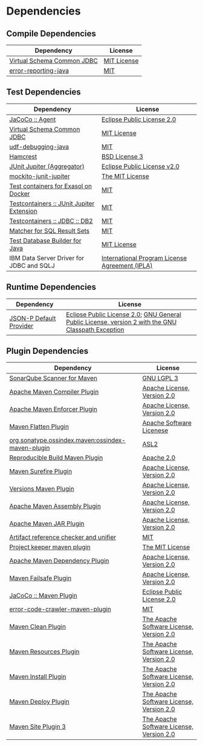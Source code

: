 <!-- @formatter:off -->
# Dependencies

## Compile Dependencies

| Dependency                      | License          |
| ------------------------------- | ---------------- |
| [Virtual Schema Common JDBC][0] | [MIT License][1] |
| [error-reporting-java][2]       | [MIT][3]         |

## Test Dependencies

| Dependency                                      | License                                              |
| ----------------------------------------------- | ---------------------------------------------------- |
| [JaCoCo :: Agent][4]                            | [Eclipse Public License 2.0][5]                      |
| [Virtual Schema Common JDBC][0]                 | [MIT License][1]                                     |
| [udf-debugging-java][8]                         | [MIT][3]                                             |
| [Hamcrest][10]                                  | [BSD License 3][11]                                  |
| [JUnit Jupiter (Aggregator)][12]                | [Eclipse Public License v2.0][13]                    |
| [mockito-junit-jupiter][14]                     | [The MIT License][15]                                |
| [Test containers for Exasol on Docker][16]      | [MIT][3]                                             |
| [Testcontainers :: JUnit Jupiter Extension][18] | [MIT][19]                                            |
| [Testcontainers :: JDBC :: DB2][18]             | [MIT][19]                                            |
| [Matcher for SQL Result Sets][22]               | [MIT][3]                                             |
| [Test Database Builder for Java][24]            | [MIT License][25]                                    |
| IBM Data Server Driver for JDBC and SQLJ        | [International Program License Agreement (IPLA)][26] |

## Runtime Dependencies

| Dependency                    | License                                                                                                        |
| ----------------------------- | -------------------------------------------------------------------------------------------------------------- |
| [JSON-P Default Provider][27] | [Eclipse Public License 2.0][28]; [GNU General Public License, version 2 with the GNU Classpath Exception][29] |

## Plugin Dependencies

| Dependency                                              | License                                        |
| ------------------------------------------------------- | ---------------------------------------------- |
| [SonarQube Scanner for Maven][30]                       | [GNU LGPL 3][31]                               |
| [Apache Maven Compiler Plugin][32]                      | [Apache License, Version 2.0][33]              |
| [Apache Maven Enforcer Plugin][34]                      | [Apache License, Version 2.0][33]              |
| [Maven Flatten Plugin][36]                              | [Apache Software Licenese][37]                 |
| [org.sonatype.ossindex.maven:ossindex-maven-plugin][38] | [ASL2][37]                                     |
| [Reproducible Build Maven Plugin][40]                   | [Apache 2.0][37]                               |
| [Maven Surefire Plugin][42]                             | [Apache License, Version 2.0][33]              |
| [Versions Maven Plugin][44]                             | [Apache License, Version 2.0][33]              |
| [Apache Maven Assembly Plugin][46]                      | [Apache License, Version 2.0][33]              |
| [Apache Maven JAR Plugin][48]                           | [Apache License, Version 2.0][33]              |
| [Artifact reference checker and unifier][50]            | [MIT][3]                                       |
| [Project keeper maven plugin][52]                       | [The MIT License][53]                          |
| [Apache Maven Dependency Plugin][54]                    | [Apache License, Version 2.0][33]              |
| [Maven Failsafe Plugin][56]                             | [Apache License, Version 2.0][33]              |
| [JaCoCo :: Maven Plugin][58]                            | [Eclipse Public License 2.0][5]                |
| [error-code-crawler-maven-plugin][60]                   | [MIT][3]                                       |
| [Maven Clean Plugin][62]                                | [The Apache Software License, Version 2.0][37] |
| [Maven Resources Plugin][64]                            | [The Apache Software License, Version 2.0][37] |
| [Maven Install Plugin][66]                              | [The Apache Software License, Version 2.0][37] |
| [Maven Deploy Plugin][68]                               | [The Apache Software License, Version 2.0][37] |
| [Maven Site Plugin 3][70]                               | [The Apache Software License, Version 2.0][37] |

[4]: https://www.eclemma.org/jacoco/index.html
[2]: https://github.com/exasol/error-reporting-java
[24]: https://github.com/exasol/test-db-builder-java/
[37]: http://www.apache.org/licenses/LICENSE-2.0.txt
[42]: https://maven.apache.org/surefire/maven-surefire-plugin/
[26]: https://www-40.ibm.com/software/sla/sladb.nsf/lilookup/1024954E51C94B03002587A4003CB520?OpenDocument
[62]: http://maven.apache.org/plugins/maven-clean-plugin/
[3]: https://opensource.org/licenses/MIT
[14]: https://github.com/mockito/mockito
[56]: https://maven.apache.org/surefire/maven-failsafe-plugin/
[36]: https://www.mojohaus.org/flatten-maven-plugin/
[44]: http://www.mojohaus.org/versions-maven-plugin/
[52]: https://github.com/exasol/project-keeper/
[11]: http://opensource.org/licenses/BSD-3-Clause
[32]: https://maven.apache.org/plugins/maven-compiler-plugin/
[19]: http://opensource.org/licenses/MIT
[25]: https://github.com/exasol/test-db-builder-java/blob/main/LICENSE
[5]: https://www.eclipse.org/legal/epl-2.0/
[31]: http://www.gnu.org/licenses/lgpl.txt
[16]: https://github.com/exasol/exasol-testcontainers
[58]: https://www.jacoco.org/jacoco/trunk/doc/maven.html
[15]: https://github.com/mockito/mockito/blob/main/LICENSE
[22]: https://github.com/exasol/hamcrest-resultset-matcher
[40]: http://zlika.github.io/reproducible-build-maven-plugin
[53]: https://github.com/exasol/project-keeper/blob/main/LICENSE
[54]: https://maven.apache.org/plugins/maven-dependency-plugin/
[28]: https://projects.eclipse.org/license/epl-2.0
[30]: http://sonarsource.github.io/sonar-scanner-maven/
[33]: https://www.apache.org/licenses/LICENSE-2.0.txt
[34]: https://maven.apache.org/enforcer/maven-enforcer-plugin/
[8]: https://github.com/exasol/udf-debugging-java/
[13]: https://www.eclipse.org/legal/epl-v20.html
[1]: https://github.com/exasol/virtual-schema-common-jdbc/blob/main/LICENSE
[66]: http://maven.apache.org/plugins/maven-install-plugin/
[12]: https://junit.org/junit5/
[38]: https://sonatype.github.io/ossindex-maven/maven-plugin/
[0]: https://github.com/exasol/virtual-schema-common-jdbc/
[18]: https://testcontainers.org
[27]: https://github.com/eclipse-ee4j/jsonp
[10]: http://hamcrest.org/JavaHamcrest/
[29]: https://projects.eclipse.org/license/secondary-gpl-2.0-cp
[68]: http://maven.apache.org/plugins/maven-deploy-plugin/
[70]: http://maven.apache.org/plugins/maven-site-plugin/
[64]: http://maven.apache.org/plugins/maven-resources-plugin/
[50]: https://github.com/exasol/artifact-reference-checker-maven-plugin
[60]: https://github.com/exasol/error-code-crawler-maven-plugin
[48]: https://maven.apache.org/plugins/maven-jar-plugin/
[46]: https://maven.apache.org/plugins/maven-assembly-plugin/
